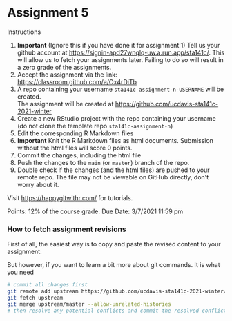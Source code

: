 # Assignment 5


Instructions

1. **Important** (Ignore this if you have done it for assignment 1) Tell us your github account at https://signin-apd27wnqlq-uw.a.run.app/sta141c/. This will allow us to fetch your assignments later. Failing to do so will result in a zero grade of the assignments.
1. Accept the assignment via the link: https://classroom.github.com/a/Ox4rDiTb
1. A repo containing your username `sta141c-assignment-n-USERNAME` will be created.<br>
    The assignment will be created at https://github.com/ucdavis-sta141c-2021-winter
1. Create a new RStudio project with the repo containing your username  (do not clone the template repo `sta141c-assignment-n`)
1. Edit the corresponding R Markdown files
1. **Important** Knit the R Markdown files as html documents. Submission without the html files will score 0 points.
1. Commit the changes, including the html file
1. Push the changes to the `main` (or `master`) branch of the repo.
1. Double check if the changes (and the html files) are pushed to your remote repo. The file may not be viewable on GitHub directly, don't worry about it.


Visit https://happygitwithr.com/ for tutorials.


Points: 12% of the course grade.
Due Date: 3/7/2021 11:59 pm


### How to fetch assignment revisions

First of all, the easiest way is to copy and paste the revised content to your assignment.

But however, if you want to learn a bit more about git commands. It is what you need

```sh
# commit all changes first
git remote add upstream https://github.com/ucdavis-sta141c-2021-winter/sta141c-assignment-x.git
git fetch upstream
git merge upstream/master --allow-unrelated-histories
# then resolve any potential conflicts and commit the resolved conflict
```
